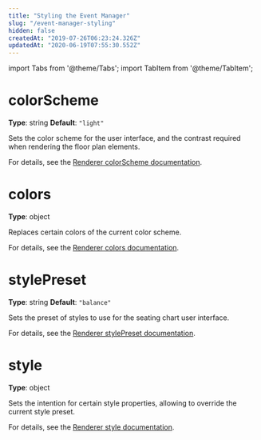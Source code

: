 ```yaml
---
title: "Styling the Event Manager"
slug: "/event-manager-styling"
hidden: false
createdAt: "2019-07-26T06:23:24.326Z"
updatedAt: "2020-06-19T07:55:30.552Z"
---
```


import Tabs from '@theme/Tabs';
import TabItem from '@theme/TabItem';

# colorScheme
**Type**: string
**Default**: `"light"`

Sets the color scheme for the user interface, and the contrast required when rendering the floor plan elements.

For details, see the [Renderer colorScheme documentation](https://docs.seats.io/docs/colorscheme).

# colors
**Type**: object

Replaces certain colors of the current color scheme.

For details, see the [Renderer colors documentation](https://docs.seats.io/docs/colors).

# stylePreset
**Type**: string
**Default**: `"balance"`

Sets the preset of styles to use for the seating chart user interface.

For details, see the [Renderer stylePreset documentation](https://docs.seats.io/docs/stylepreset).

# style
**Type**: object

Sets the intention for certain style properties, allowing to override the current style preset.

For details, see the [Renderer style documentation](https://docs.seats.io/docs/style).
